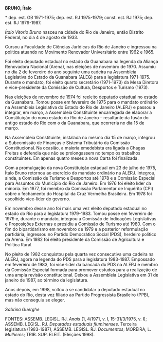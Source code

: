 **BRUNO, Ítalo**

\* dep. est. GB 1971-1975; dep. est. RJ 1975-1979; const. est. RJ 1975;
dep. est. RJ 1979-1987.

*Ítalo Vitorio Bruno* nasceu na cidade do Rio de Janeiro, então Distrito
Federal, no dia 4 de agosto de 1933.

Cursou a Faculdade de Ciências Jurídicas do Rio de Janeiro e ingressou
na política atuando no Movimento Renovador Universitário entre 1962 e
1965.

Foi eleito deputado estadual no estado da Guanabara na legenda da
Aliança Renovadora Nacional (Arena), nas eleições de novembro de 1970.
Assumiu no dia 2 de fevereiro do ano seguinte uma cadeira na Assembleia
Legislativa do Estado da Guanabara (ALEG) para a legislatura 1971-1975.
Durante o mandato, foi eleito quarto secretário (1971-1973) da Mesa
Diretora e vice-presidente da Comissão de Cultura, Desportos e Turismo
(1973).

Nas eleições de novembro de 1974 foi reeleito deputado estadual no
estado da Guanabara. Tomou posse em fevereiro de 1975 para o mandato
ordinário na Assembleia Legislativa do Estado do Rio de Janeiro (ALERJ)
e passou a integrar, em março, a Assembleia Constituinte encarregada de
elaborar a Constituição do novo estado do Rio de Janeiro – resultante da
fusão do antigo estado do Rio com o da Guanabara, que ocorreria no dia
15 de março.

Na Assembleia Constituinte, instalada no mesmo dia 15 de março, integrou
a Subcomissão de Finanças e Sistema Tributário da Comissão
Constitucional. Na ocasião, a maioria emedebista era ligada a Chagas
Freitas e defendia que não se prolongassem no tempo os trabalhos
constituintes. Em apenas quatro meses a nova Carta foi finalizada.

Com a promulgação da nova Constituição estadual em 23 de julho de 1975,
Ítalo Bruno retornou ao exercício do mandato ordinário na ALERJ.
Integrou, ainda, a Comissão de Turismo e Desportos até 1978 e a Comissão
Especial para Assuntos do Município do Rio de Janeiro. Em 1976 foi
eleito líder da minoria. Em 1977, foi membro da Comissão Parlamentar de
Inquérito (CPI) sobre o fechamento do Hospital da Cruz Vermelha
Brasileira. Em 1978 foi escolhido vice-líder do governo.

Em novembro desse ano foi mais uma vez eleito deputado estadual no
estado do Rio para a legislatura 1979-1983. Tomou posse em fevereiro de
1979 e, durante o mandato, integrou a Comissão de Indicações
Legislativas e Proposições Externas e presidiu a Comissão de Turismo até
1980. Com o fim do bipartidarismo em novembro de 1979 e a posterior
reformulação partidária, ingressou no Partido Democrático Social (PDS),
herdeiro político da Arena. Em 1982 foi eleito presidente da Comissão de
Agricultura e Política Rural.

No pleito de 1982 conquistou pela quarta vez consecutiva uma cadeira na
ALERJ, agora na legenda do PDS para a legislatura 1983-1987. Empossado
em fevereiro de 1983, foi vice-líder da bancada do PDS na ALERJ e membro
da Comissão Especial formada para promover estudos para a realização de
uma ampla revisão constitucional. Deixou a Assembleia Legislativa em 31
de janeiro de 1987, ao término da legislatura.

Anos depois, em 1998, voltou a se candidatar a deputado estadual no
estado do Rio, desta vez filiado ao Partido Progressista Brasileiro
(PPB), mas não conseguiu se eleger.

*Sabrina Guerghe*

FONTES: ASSEMB. LEGISL. RJ. *Anais* (1, 4/1971, v. I, 15-31/3/1975, v.
I); ASSEMB. LEGISL. RJ. *Deputados estaduais fluminenses*. Terceira
legislatura (1983-1987); ASSEMB. LEGISL. RJ. *Documentos*; MOREIRA, L.
*Mulheres*; TRIB. SUP. ELEIT. (Eleições 1998).
